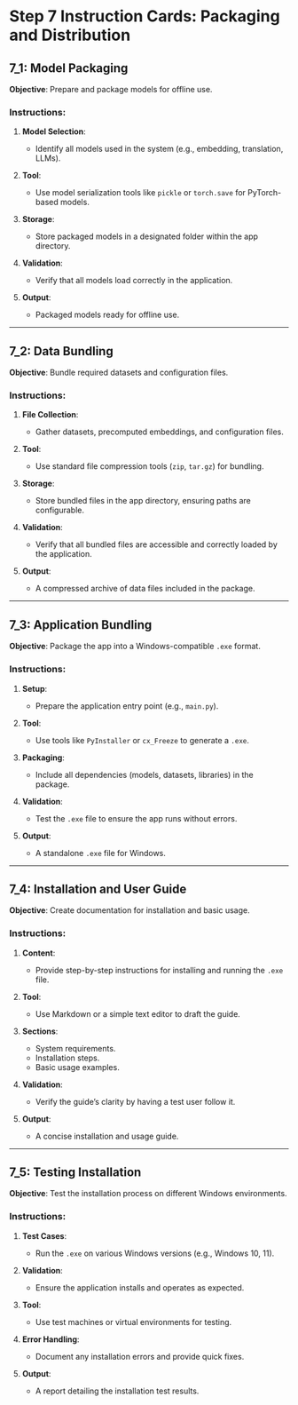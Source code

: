 
# Step 7 Instruction Cards: Packaging and Distribution

## **7_1: Model Packaging**

**Objective**: Prepare and package models for offline use.

### Instructions:
1. **Model Selection**:
   - Identify all models used in the system (e.g., embedding, translation, LLMs).

2. **Tool**:
   - Use model serialization tools like `pickle` or `torch.save` for PyTorch-based models.

3. **Storage**:
   - Store packaged models in a designated folder within the app directory.

4. **Validation**:
   - Verify that all models load correctly in the application.

5. **Output**:
   - Packaged models ready for offline use.

---

## **7_2: Data Bundling**

**Objective**: Bundle required datasets and configuration files.

### Instructions:
1. **File Collection**:
   - Gather datasets, precomputed embeddings, and configuration files.

2. **Tool**:
   - Use standard file compression tools (`zip`, `tar.gz`) for bundling.

3. **Storage**:
   - Store bundled files in the app directory, ensuring paths are configurable.

4. **Validation**:
   - Verify that all bundled files are accessible and correctly loaded by the application.

5. **Output**:
   - A compressed archive of data files included in the package.

---

## **7_3: Application Bundling**

**Objective**: Package the app into a Windows-compatible `.exe` format.

### Instructions:
1. **Setup**:
   - Prepare the application entry point (e.g., `main.py`).

2. **Tool**:
   - Use tools like `PyInstaller` or `cx_Freeze` to generate a `.exe`.

3. **Packaging**:
   - Include all dependencies (models, datasets, libraries) in the package.

4. **Validation**:
   - Test the `.exe` file to ensure the app runs without errors.

5. **Output**:
   - A standalone `.exe` file for Windows.

---

## **7_4: Installation and User Guide**

**Objective**: Create documentation for installation and basic usage.

### Instructions:
1. **Content**:
   - Provide step-by-step instructions for installing and running the `.exe` file.

2. **Tool**:
   - Use Markdown or a simple text editor to draft the guide.

3. **Sections**:
   - System requirements.
   - Installation steps.
   - Basic usage examples.

4. **Validation**:
   - Verify the guide’s clarity by having a test user follow it.

5. **Output**:
   - A concise installation and usage guide.

---

## **7_5: Testing Installation**

**Objective**: Test the installation process on different Windows environments.

### Instructions:
1. **Test Cases**:
   - Run the `.exe` on various Windows versions (e.g., Windows 10, 11).

2. **Validation**:
   - Ensure the application installs and operates as expected.

3. **Tool**:
   - Use test machines or virtual environments for testing.

4. **Error Handling**:
   - Document any installation errors and provide quick fixes.

5. **Output**:
   - A report detailing the installation test results.

